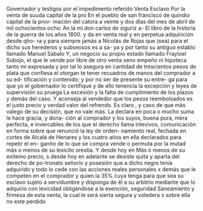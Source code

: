 Governador y testigos por el impedimento referido
Venta Esclavo
Por la venta de suuda capital de la pro
En el pueblo de san francisco de quindio capital de la prov- mación del catora a veinte y dos días del mes de abril de mil ochocientos ocho: An la mi don carlos de siguriz a-
El libro de la historia de la guerra de los años 1800.
y da en venta real y en perpetua adquirición desde qho- ra y para siempre jamás a Nicolás de Rojas que (sea) para el dicho sus herederos y subseosos es a sa- ya y por tanto su antiguo establo llamado Manuel Sabalo
Y, un negocio su propio estado llamado Frayloel Subojo, el que le vende por libre de otro venta seno empeño ni hipoteca tanto mi expresada y por tal lo asegura en cantidad de trescientos pesos de plata que confiesa el otorgan
te tener recuadros de manos del comprador a su ed-
tificación y contenido; y por no ser de presente su entre-
ga para que yo el gobernador lo certifique y de ello
tenencia la excepción y leyes de supervisión su pruega
La excesión y la falta de cumplimiento de los plazos y demás del caso. Y aconseja al vendedor que los pesos reembolsados es el justo precio y verdad valor del refrendo. Es claro , y caso de que más valego de su decisión, que no vale más.
La declara en poca o mucho suma le hace gracia, y dona- ción al comprador y los suyos, buena pura, mera perfecta, e invercables de los que el derecho llama intevivos, comunicación en forma sobre que renunció la ley de orden-
namiento real, fechada en cortes de Alcalá de Henares y los cuatro años en ella declarados para repetir el en- ganño de lo que se compra vende o permuta por la mutad más o menos de su lexicito orestia. Y desde hoy en
Más o menos de su exítemo precio, s desde hoy en adelante se desiste quita y aparta del derecho de po-tronato señorío y posesión que a dicho negro tenía adquirido y todo lo cede con las acciones reales personales
x demás que le competen en el comprador y quien la
35% cuya tenga para que sea su esclavo sujeto a servidumbre
y disponga de él a su arbitrio mediante que lo adquirio
con lexicidad obligándose a la exención, seguridad
Saneamiento y firmesa de esta venta, la cual le será sierta segura y voledera x sobre ella no este perdido
